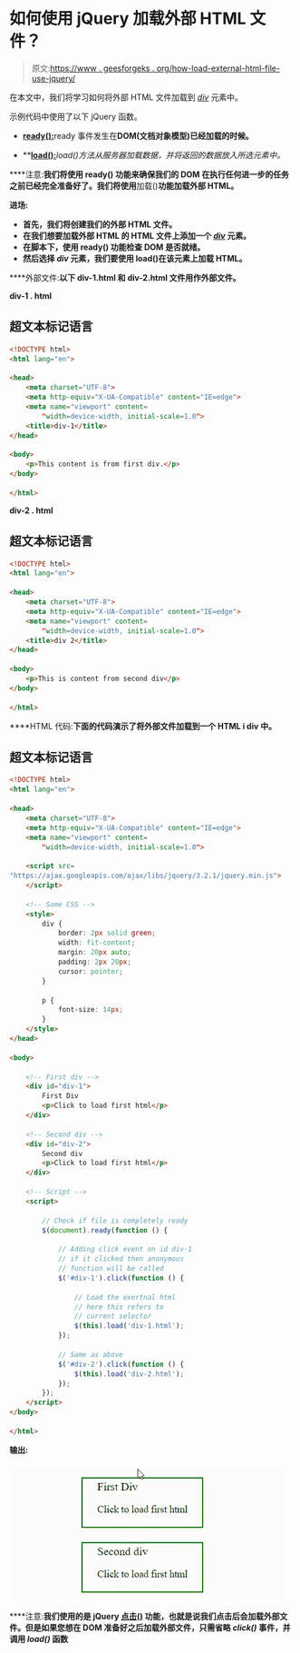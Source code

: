 # 如何使用 jQuery 加载外部 HTML 文件？

> 原文:[https://www . geesforgeks . org/how-load-external-html-file-use-jquery/](https://www.geeksforgeeks.org/how-to-load-external-html-file-using-jquery/)

在本文中，我们将学习如何将外部 HTML 文件加载到 [*div*](https://www.geeksforgeeks.org/div-tag-html/) 元素中。

示例代码中使用了以下 jQuery 函数。

*   [**ready():**](https://www.geeksforgeeks.org/jquery-ready-with-examples/)ready 事件发生在**DOM(文档对象模型)已经加载的时候。**

*   **[**load():**](https://www.geeksforgeeks.org/jquery-load-with-examples/)*load()*方法从服务器加载数据，并将返回的数据放入所选元素中。**

****注意:**我们将使用 **ready()** 功能来确保我们的 DOM 在执行任何进一步的任务之前已经完全准备好了。我们将使用**加载()**功能加载外部 HTML。**

****进场:****

*   **首先，我们将创建我们的外部 HTML 文件。**
*   **在我们想要加载外部 HTML 的 HTML 文件上添加一个 [*div*](https://www.geeksforgeeks.org/div-tag-html/) 元素。**
*   **在脚本下，使用 **ready()** 功能检查 DOM 是否就绪。**
*   **然后选择 *div* 元素，我们要使用 **load()在该元素上加载 HTML。****

****外部文件:**以下 div-1.html 和 div-2.html 文件用作外部文件。**

**div-1 . html**

## **超文本标记语言**

```html
<!DOCTYPE html>
<html lang="en">

<head>
    <meta charset="UTF-8">
    <meta http-equiv="X-UA-Compatible" content="IE=edge">
    <meta name="viewport" content=
        "width=device-width, initial-scale=1.0">
    <title>div-1</title>
</head>

<body>
    <p>This content is from first div.</p>
</body>

</html>
```

**div-2 . html**

## **超文本标记语言**

```html
<!DOCTYPE html>
<html lang="en">

<head>
    <meta charset="UTF-8">
    <meta http-equiv="X-UA-Compatible" content="IE=edge">
    <meta name="viewport" content=
        "width=device-width, initial-scale=1.0">
    <title>div 2</title>
</head>

<body>
    <p>This is content from second div</p>
</body>

</html>
```

****HTML 代码:**下面的代码演示了将外部文件加载到一个 HTML i div 中。**

## **超文本标记语言**

```html
<!DOCTYPE html>
<html lang="en">

<head>
    <meta charset="UTF-8">
    <meta http-equiv="X-UA-Compatible" content="IE=edge">
    <meta name="viewport" content=
        "width=device-width, initial-scale=1.0">

    <script src=
"https://ajax.googleapis.com/ajax/libs/jquery/3.2.1/jquery.min.js">
    </script>

    <!-- Some CSS -->
    <style>
        div {
            border: 2px solid green;
            width: fit-content;
            margin: 20px auto;
            padding: 2px 20px;
            cursor: pointer;
        }

        p {
            font-size: 14px;
        }
    </style>
</head>

<body>

    <!-- First div -->
    <div id="div-1">
        First Div
        <p>Click to load first html</p>
    </div>

    <!-- Second div -->
    <div id="div-2">
        Second div
        <p>Click to load first html</p>
    </div>

    <!-- Script -->
    <script>

        // Check if file is completely ready
        $(document).ready(function () {

            // Adding click event on id div-1
            // if it clicked then anonymous
            // function will be called
            $('#div-1').click(function () {

                // Load the exertnal html
                // here this refers to 
                // current selector
                $(this).load('div-1.html');
            });

            // Same as above
            $('#div-2').click(function () {
                $(this).load('div-2.html');
            });
        });
    </script>
</body>

</html>
```

****输出:****

**![](img/bf0b4c152375ce9a1facee567851d183.png)**

****注意:**我们使用的是 jQuery [**点击()**](https://www.geeksforgeeks.org/jquery-click-with-examples/) 功能，也就是说我们点击后会加载外部文件。但是如果您想在 DOM 准备好之后加载外部文件，只需省略 *click()* 事件，并调用 *load()* 函数**
